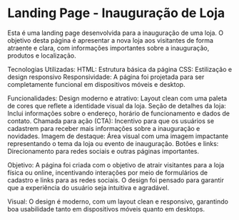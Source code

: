 # Landing Page - Inauguração de Loja
 Esta é uma landing page desenvolvida para a inauguração de uma loja. O objetivo desta página é apresentar a nova loja aos visitantes de forma atraente e clara, com informações importantes sobre a inauguração, produtos e localização.

Tecnologias Utilizadas:
HTML: Estrutura básica da página
CSS: Estilização e design responsivo
Responsividade: A página foi projetada para ser completamente funcional em dispositivos móveis e desktop.

Funcionalidades:
Design moderno e atrativo: Layout clean com uma paleta de cores que reflete a identidade visual da loja.
Seção de detalhes da loja: Inclui informações sobre o endereço, horário de funcionamento e dados de contato.
Chamada para ação (CTA): Incentivo para que os usuários se cadastrem para receber mais informações sobre a inauguração e novidades.
Imagem de destaque: Área visual com uma imagem impactante representando o tema da loja ou evento de inauguração.
Botões e links: Direcionamento para redes sociais e outras páginas importantes.

Objetivo:
A página foi criada com o objetivo de atrair visitantes para a loja física ou online, incentivando interações por meio de formulários de cadastro e links para as redes sociais. O design foi pensado para garantir que a experiência do usuário seja intuitiva e agradável.

Visual:
O design é moderno, com um layout clean e responsivo, garantindo boa usabilidade tanto em dispositivos móveis quanto em desktops.
